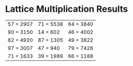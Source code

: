 # Lattice Multiplication Results

|   |   |   |
|---|---|---|
| 57 = 2907 | 71 = 5538 | 64 = 3840 |
| 90 = 3150 | 14 = 602 | 46 = 4002 |
| 82 = 4920 | 87 = 1305 | 49 = 3822 |
| 97 = 3007 | 47 = 940 | 79 = 7426 |
| 71 = 1633 | 39 = 1989 | 66 = 1188 |
